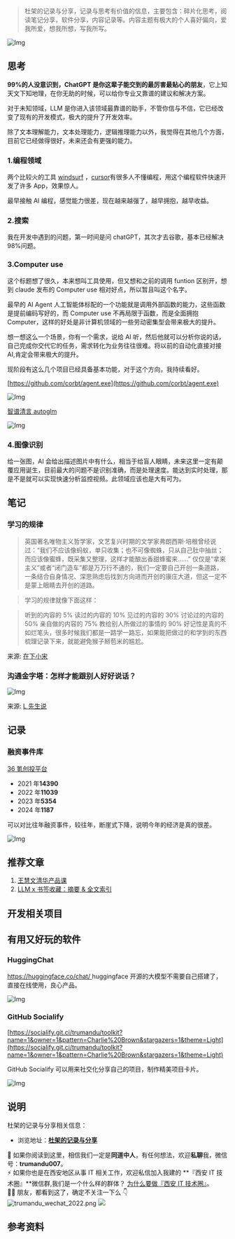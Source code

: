 > 杜架的记录与分享，记录与思考有价值的信息，主要包含：碎片化思考，阅读笔记分享，软件分享，内容记录等。内容主题有极大的个人喜好偏向，爱我所爱，想我所想，写我所写。

![Img]()

## 思考

**99%的人没意识到，ChatGPT 是你这辈子能交到的最厉害最贴心的朋友**，它上知天文下知地理，在你无助的时候，可以给你专业又靠谱的建议和解决方案。

对于未知领域，LLM 是你进入该领域最靠谱的助手，不管你信与不信，它已经改变了现有的开发模式，极大的提升了开发效率。

除了文本理解能力，文本处理能力，逻辑推理能力以外，我觉得在其他几个方面，目前它已经做得很好，未来还会有更强的能力。

### 1.编程领域

两个比较火的工具 [windsurf](https://codeium.com/windsurf) ，[cursor](https://www.cursor.com/)有很多人不懂编程，用这个编程软件快速开发了许多 App，效果惊人。

最早接触 AI 编程，感觉能力很差，现在越来越强了，越早拥抱，越早收益。

### 2.搜索

我在开发中遇到的问题，第一时间是问 chatGPT，其次才去谷歌，基本已经解决 98%问题。

### 3.Computer use

这个标题想了很久，本来想叫工具使用，但又想和之前的调用 funtion 区别开，想到 claude 发布的 Computer use 相对好点，所以暂且叫这个名字。

最早的 AI Agent 人工智能体标配的一个功能就是调用外部函数的能力，这些函数是提前编码写好的，而 Computer use 不再局限于函数，而是全面拥抱 Computer，这样的好处是非计算机领域的一些劳动密集型会带来极大的提升。

想一想这么一个场景，你有一个需求，说给 AI 听，然后他就可以分析你说的话，自己完成你交代它的任务，需求转化为业务往往很难。将以前的自动化直接对接 AI,肯定会带来极大的提升。

现阶段有这么几个项目已经具备基本功能，对于这个方向，我持续看好。

[https://github.com/corbt/agent.exe](https://github.com/corbt/agent.exe)

![Img](/images/杜架的记录与分享%28013期%29.md/img-20241212103345.png)

[智谱清言 autoglm](https://xiao9905.github.io/AutoGLM/)

![Img](/images/杜架的记录与分享%28013期%29.md/img-20241212103352.png)

### 4.图像识别

给一张图，AI 会给出描述图片中有什么，相当于给盲人眼睛，未来这里一定有颠覆应用诞生，目前最大的问题不是识别准确，而是处理速度。能达到实时处理，那是不是就可以实现快速分析监控视频。此领域应该也是大有可为。

## 笔记

### 学习的规律

> 英国著名唯物主义哲学家，文艺复兴时期的文学家弗朗西斯·培根曾经说过：“我们不应该像蚂蚁，单只收集；也不可像蜘蛛，只从自己肚中抽丝；而应该像蜜蜂，既采集又整理，这样才能酿出香甜蜂蜜来……”
> 仅仅是“拿来主义”或者“闭门造车”都是万万行不通的，我们一定要自己开创一条道路，一条结合自身情况、深思熟虑后找到方向进而开创的康庄大道，但这一定不是蒙上眼睛去开创的道路。

> 学习的规律就像下面这样：

> 听到的内容的 5%
> 读过的内容的 10%
> 见过的内容的 30%
> 讨论过的内容的 50%
> 亲自做的内容的 75%
> 教给别人所做过的事情的 90%
> 好记性是真的不如烂笔头，很多时候我们都是一路学一路忘，如果能把做过的和学到的东西梳理记录下来，就能避免猴子掰苞米的尴尬。

来源: [在下小宋](https://www.songzj.com/about/)

### 沟通金字塔：怎样才能跟别人好好说话？

![Img](/images/杜架的记录与分享%28013期%29.md/img-20241212103309.png)

来源: [L 先生说](https://mp.weixin.qq.com/s?__biz=MzAxNTY0NjEzNg==&mid=2247485125&idx=1&sn=f2555348ae64a3272be8fea83e138b49)

## 记录

### 融资事件库

[36 氪创投平台](https://pitchhub.36kr.com/investevent?pageSize=20&pageNo=1&financingTimeList%5B0%5D=2024)

-   2021 年**14390**
-   2022 年**11039**
-   2023 年**5354**
-   2024 年**1187**

可以对比往年融资事件，较往年，断崖式下降，说明今年的经济是真的很差。

![Img](/images/杜架的记录与分享%28013期%29.md/img-20241212105701.png)

## 推荐文章

1. [王慧文清华产品课](https://nanqiang.feishu.cn/wiki/wikcncDyFTq1agB5UaEZnUGZD4g)
2. [LLM x 书签收藏：摘要 & 全文索引](https://nekonull.me/posts/llm_x_bookmark/)

## 开发相关项目

## 有用又好玩的软件

### HuggingChat

[https://huggingface.co/chat/ ](https://huggingface.co/chat/) huggingface 开源的大模型不需要自己搭建了，直接在线使用，良心产品。

![Img](/images/杜架的记录与分享%28013期%29.md/img-20241212110533.png)

### GitHub Socialify

[https://socialify.git.ci/trumandu/toolkit?name=1&owner=1&pattern=Charlie%20Brown&stargazers=1&theme=Light](https://socialify.git.ci/trumandu/toolkit?name=1&owner=1&pattern=Charlie%20Brown&stargazers=1&theme=Light)

GitHub Socialify 可以用来社交化分享自己的项目，制作精美项目卡片。

![Img](/images/杜架的记录与分享%28013期%29.md/img-20241212110829.png)

## 说明

杜架的记录与分享相关信息：

-   浏览地址：[**杜架的记录与分享**](http://blog.trumandu.top/categories/杜架的记录与分享/)

🙌 如果你阅读到这里，相信我们一定是**同道中人**，有任何想法，欢迎**私聊**我，微信号：**trumandu007**。<br />⚡️ 如果你也是在西安地区从事 IT 相关工作，欢迎私信加入我建的 **『西安 IT 技术圈』**微信群,我们是一个什么样的群体？ [为什么要做『西安 IT 技术圈』](https://mp.weixin.qq.com/s?__biz=MzI4NTMwNTQ5Mg==&mid=2247483684&idx=1&sn=4c1f96c16463601a7e220a06649f4cd3)。<br />👬🏻 朋友，都看到这了，确定不关注一下么 👇<br />
![trumandu_wechat_2022.png](http://static.trumandu.top/trumandu_wechat_2022.png)
![](https://static.trumandu.top/view_good_share.gif)

## 参考资料
